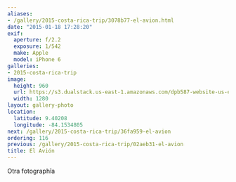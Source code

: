 ```yaml
---
aliases:
- /gallery/2015-costa-rica-trip/3078b77-el-avion.html
date: "2015-01-18 17:28:20"
exif:
  aperture: f/2.2
  exposure: 1/542
  make: Apple
  model: iPhone 6
galleries:
- 2015-costa-rica-trip
image:
  height: 960
  url: https://s3.dualstack.us-east-1.amazonaws.com/dpb587-website-us-east-1/asset/gallery/2015-costa-rica-trip/3078b77-el-avion~1280.jpg
  width: 1280
layout: gallery-photo
location:
  latitude: 9.40208
  longitude: -84.1534805
next: /gallery/2015-costa-rica-trip/36fa959-el-avion
ordering: 116
previous: /gallery/2015-costa-rica-trip/02aeb31-el-avion
title: El Avión
---
```


Otra fotographîa
